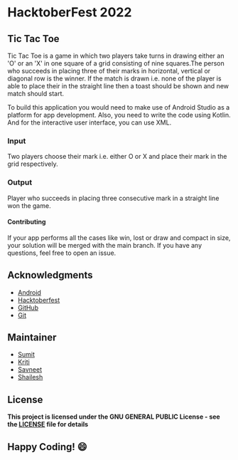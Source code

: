 # HacktoberFest 2022
## Tic Tac Toe

Tic Tac Toe is a game in which two players take turns in drawing either an 'O' or an 'X' in one square of a grid consisting of nine squares.The person who succeeds in placing three of their marks in horizontal, vertical or diagonal row is the winner. If the match is drawn i.e. none of the player is able to place their in the straight line then a toast should be shown and new match should start.

To build this application you would need to make use of Android Studio as a platform for app development. Also, you need to write the code using Kotlin. And for the interactive user interface, you can use XML.

### Input
Two players choose their mark i.e. either O or X and place their mark in the grid respectively.

### Output
Player who succeeds in placing three consecutive mark in a straight line won the game.

#### Contributing
If your app performs all the cases like win, lost or draw and compact in size, your solution will be merged with the main branch. If you have any questions, feel free to open an issue.

## Acknowledgments
- [Android](https://developer.android.com/docs)
- [Hacktoberfest](https://hacktoberfest.digitalocean.com/)
- [GitHub](https://github.com)
- [Git](https://git-scm.com/)

## Maintainer
- [Sumit](https://github.com/isumitmalhotra)
- [Kriti](https://github.com/kritigupta45)
- [Savneet](https://github.com/savneetkaur03)
- [Shailesh](https://github.com/ShaileshKumar007)

## License
**This project is licensed under the GNU GENERAL PUBLIC License - see the [LICENSE](../../LICENSE) file for details**


## Happy Coding! :smile:




